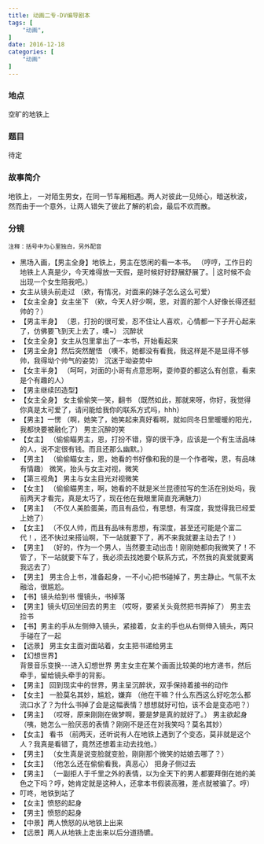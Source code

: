 ```yaml
---
title: 动画二专-DV编导剧本
tags: [
    "动画",
]
date: 2016-12-18
categories: [
    "动画"
]
---
```



### 地点 
空旷的地铁上
### 题目
待定
### 故事简介

地铁上， 一对陌生男女，在同一节车厢相遇。两人对彼此一见倾心，暗送秋波，然而由于一个意外，让两人错失了彼此了解的机会，最后不欢而散。

### 分镜 
`注释：括号中为心里独白，另外配音`
- 黑场入画，【男主全身】地铁上，男主在悠闲的看一本书。
（哼哼，工作日的地铁上人真是少，今天难得放一天假，是时候好好舒展舒展了。| 这时候不会出现一个女生陪我吧。）
- 女主从镜头前走过
（欸，有情况，对面来的妹子怎么这么可爱）
- 【女主全身】女主坐下
（欸，今天人好少啊，恩，对面的那个人好像长得还挺帅的？）
- 【男主半身】
（恩，打扮的很可爱，忍不住让人喜欢，心情都一下子开心起来了，仿佛要飞到天上去了，噢~）
沉醉状
- 【女主全身】女主从包里拿出了一本书，开始看起来
- 【男主全身】然后突然醒悟
（噢不，她都没有看我，我这样是不是显得不够帅，我得坳个帅气的姿势）
沉迷于坳姿势中
- 【女主半身】
（呵呵，对面的小哥有点意思啊，耍帅耍的都这么有创意，看来是个有趣的人）
- 【男主继续凹造型】
- 【女主全身】
女主偷偷笑一笑，翻书
（既然如此，那就来呀，你好，我觉得你真是太可爱了，请问能给我你的联系方式吗，hhh）
- 【男主】一愣
（啊，她笑了，她笑起来真好看啊，就如同冬日里暖暖的阳光，我都快要被融化了）
男主沉醉的笑
- 【女主】
（偷偷瞄男主，恩，打扮不错，穿的很干净，应该是一个有生活品味的人，说不定很有钱。而且还那么幽默。）
- 【男主】
（偷偷瞄女主，恩，她看的书好像和我的是一个作者唉，恩，有品味有情趣）
微笑，抬头与女主对视，微笑
- 【第三视角】
男主与女主目光对视微笑
- 【女主】
（偷偷瞄男主，啊，她看的不就是米兰昆德拉写的生活在别处吗，我前两天才看完，真是太巧了，现在他在我眼里简直充满魅力）
- 【男主】
（不仅人美脸蛋美，而且有品位，有思想，有深度，我觉得我已经爱上她了）
- 【女主】
（不仅人帅，而且有品味有思想，有深度，甚至还可能是个富二代！，还不快过来搭讪啊，下一站就要下了，再不来我就要主动去了！）
- 【男主】
（好的，作为一个男人，当然要主动出击！刚刚她都向我微笑了！不管了，下一站就要下车了，我必须去找她要个联系方式，不然我的真爱就要离我远去了）
- 【男主】
男主合上书，准备起身，一不小心把书碰掉了，男主静止。气氛不太融洽，很尴尬。
- 【书】镜头给到书 慢镜头，书掉落
- 【男主】镜头切回坐回去的男主
（哎呀，要紧关头竟然把书弄掉了）
男主去捡书
- 【书】男主的手从左侧伸入镜头，紧接着，女主的手也从右侧伸入镜头，两只手碰在了一起
- 【远景】
男主女主面对面站着，女主把书递给男主
- 【幻想世界】  
背景音乐变换---进入幻想世界
男主女主在某个画面比较美的地方递书，然后牵手，留给镜头牵手的背影。
- 【男主】
回到现实中的世界，男主呈沉醉状，双手保持着接书的动作
- 【女主】 
一脸莫名其妙，尴尬，嫌弃
（他在干嘛？什么东西这么好吃怎么都流口水了？为什么书掉了会是这幅表情？想想就好可怕，该不会是变态吧？）
- 【男主】
（哎呀，原来刚刚在做梦啊，要是梦是真的就好了。）
男主欲起身
（咦，她怎么一脸厌恶的表情？刚刚不是还在对我笑吗？莫名其妙）
- 【女主】 
看书
（前两天，还听说有人在地铁上遇到了个变态，莫非就是这个人？我真是看错了，竟然还想着主动去找他。）
- 【男主】
（女生真是说变脸就变脸，刚刚那个微笑的姑娘去哪了？）
- 【女主】
（他怎么还在偷偷看我，真恶心）
把身子侧过去
- 【男主】
（一副拒人于千里之外的表情，以为全天下的男人都要拜倒在她的美色之下吗？哼，她肯定就是这种人，还拿本书假装高雅，差点就被骗了。哼）
- 叮咚，地铁到站了
- 【女主】愤怒的起身
- 【男主】愤怒的起身
-  【中景】两人愤怒的从地铁上出来
- 【远景】两人从地铁上走出来以后分道扬镳。
